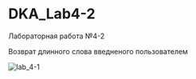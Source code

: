 # DKA_Lab4-2
Лабораторная работа №4-2

Возврат длинного слова введненого пользователем


![lab_4-1](https://user-images.githubusercontent.com/70965647/196169993-4ce9d8db-454e-48f9-9ebc-046e9e276e29.png)
